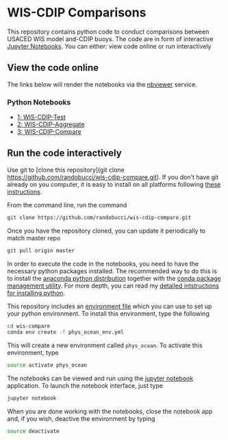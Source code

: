 # WIS-CDIP Comparisons  #

This repository contains python code to conduct comparisons between USACED WIS model and-CDIP buoys. The code are in form of interactive [Jupyter Notebooks](https://jupyter-notebook.readthedocs.io/en/stable/examples/Notebook/What%20is%20the%20Jupyter%20Notebook.html). You can either: view code online or run interactively 

## View the code online ##

The links below will render the notebooks via the [nbviewer](http://nbviewer.jupyter.org/) service.

### Python Notebooks
* [1: WIS-CDIP-Test](https://nbviewer.jupyter.org/github/randobucci/wis-cdip-compare/blob/master/export/WIS-CDIP-Test.ipynb)
* [2: WIS-CDIP-Aggregate](https://nbviewer.jupyter.org/github/randobucci/wis-cdip-compare/blob/master/export/WIS-CDIP-Aggregate.ipynb)
* [3: WIS-CDIP-Compare](https://nbviewer.jupyter.org/github/randobucci/wis-cdip-compare/blob/master/export/WIS-CDIP-Aggregate.ipynb)

## Run the code interactively ##

Use git to [clone this repository](git clone https://github.com/randobucci/wis-cdip-compare.git). If you don't have git already on you computer, it is easy to install on all platforms following [these instructions](https://www.atlassian.com/git).

From the command line, run the command

```bash
git clone https://github.com/randobucci/wis-cdip-compare.git
```

Once you have the repository cloned, you can update it periodically to match master repo

```bash
git pull origin master
```

In order to execute the code in the notebooks, you need to have the necessary python packages installed.
The recommended way to do this is to install the [anaconda python distribution](https://www.anaconda.com/download/) together with the [conda package management utility](https://conda.io/docs/).
For more depth, you can read my [detailed intstructions for installing python](https://rabernat.github.io/research_computing/python.html).

This repository includes an [environment file](https://github.com/rabernat/intro_to_physical_oceanography/blob/master/phys_ocean_env.yml) which you can use to set up your python environment. To install this environment, type the following

```bash
cd wis-compare
conda env create -f phys_ocean_env.yml
```

This will create a new environment called `phys_ocean`. To activate this environment, type

```bash
source activate phys_ocean
```

The notebooks can be viewed and run using the [jupyter notebook](https://jupyter-notebook.readthedocs.io/en/stable/notebook.html) application. To launch the notebook interface, just type

```bash
jupyter notebook
```

When you are done working with the notebooks, close the notebook app and, if you wish, deactive the environment by typing

```bash
source deactivate
```

